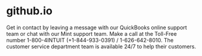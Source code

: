 # github.io
Get in contact by leaving a message with our QuickBooks online support team or chat with our Mint support team. Make a call at the Toll-Free number 1-800-4INTUIT (+1-844-933-0391) / 1-626-642-8010. The customer service department team is available 24/7 to help their customers.
